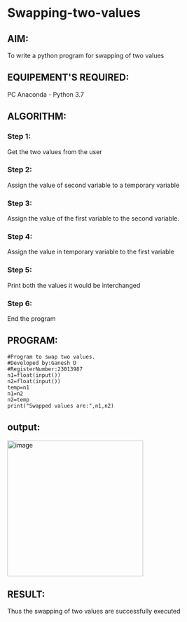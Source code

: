 # Swapping-two-values
## AIM:
To write a python program for swapping of two values
## EQUIPEMENT'S REQUIRED: 
PC
Anaconda - Python 3.7
## ALGORITHM: 
### Step 1:
Get the two values from the user
### Step 2: 
Assign the value of second variable to a temporary variable 
### Step 3: 
Assign the value of the first variable to the second variable.
### Step 4:  
Assign the value in temporary variable to the first variable
### Step 5: 
Print both the values it would be interchanged
### Step 6: 
End the program
## PROGRAM:
```
#Program to swap two values.
#Developed by:Ganesh D
#RegisterNumber:23013987
n1=float(input())
n2=float(input())
temp=n1
n1=n2
n2=temp
print("Swapped values are:",n1,n2)
```
## output:
<img width="310" alt="image" src="https://github.com/Ganesh23013987/Swapping-two-values/assets/147473768/bcbb6111-fa26-47e7-9a89-35ac058dcb7a">





## RESULT:
Thus the swapping of two values are successfully executed



